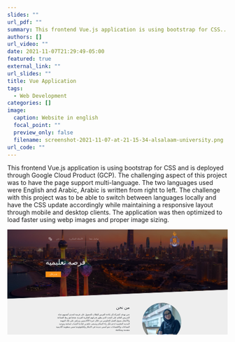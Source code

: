```yaml
---
slides: ""
url_pdf: ""
summary: This frontend Vue.js application is using bootstrap for CSS...
authors: []
url_video: ""
date: 2021-11-07T21:29:49-05:00
featured: true
external_link: ""
url_slides: ""
title: Vue Application
tags:
  - Web Development
categories: []
image:
  caption: Website in english
  focal_point: ""
  preview_only: false
  filename: screenshot-2021-11-07-at-21-15-34-alsalaam-university.png
url_code: ""
---
```

This frontend Vue.js application is using bootstrap for CSS and is deployed through Google Cloud Product (GCP). The challenging aspect of this project was to have the page support multi-language. The two languages used were English and Arabic, Arabic is written from right to left. The challenge with this project was to be able to switch between languages locally and have the CSS update accordingly while maintaining a  responsive layout through mobile and desktop clients. The application was then optimized to load faster using webp images and proper image sizing.

![](screenshot-2021-11-07-at-21-15-47-alsalaam-university.png)